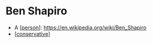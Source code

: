 # Ben Shapiro
- A [[person]]: https://en.wikipedia.org/wiki/Ben_Shapiro
- [[conservative]]

[//begin]: # "Autogenerated link references for markdown compatibility"
[person]: person "Person"
[conservative]: conservative "Conservative"
[//end]: # "Autogenerated link references"
